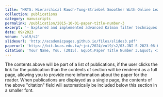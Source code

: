 ```yaml
---
title: "HRTS: Hierarchical Rauch-Tung-Striebel Smoother With Online Learning Priors for EEG Denoising"
collection: publications
category: manuscripts
permalink: /publication/2015-10-01-paper-title-number-3
excerpt: '- Explored and implemented advanced Kalman filter techniques (HRTS) for EEG signal denoising, focusing on online learning-based priors. - Led experimental design and data analysis, achieving significant improvements in the EEG noise reduction performance - Contributed to the publication by authoring sections on methodology and summarizing key research findings'
date: 09/2023
venue: 'vol9/s2'
slidesurl: 'http://academicpages.github.io/files/slides3.pdf'
paperurl: 'https://bit.kuas.edu.tw/~jni/2024/vol9/s2/03.JNI-S-2023-06-009.pdf'
citation: 'Your Name, You. (2015). &quot;Paper Title Number 3.&quot; <i>Journal 1</i>. 1(3).'
---
```


The contents above will be part of a list of publications, if the user clicks the link for the publication than the contents of section will be rendered as a full page, allowing you to provide more information about the paper for the reader. When publications are displayed as a single page, the contents of the above "citation" field will automatically be included below this section in a smaller font.